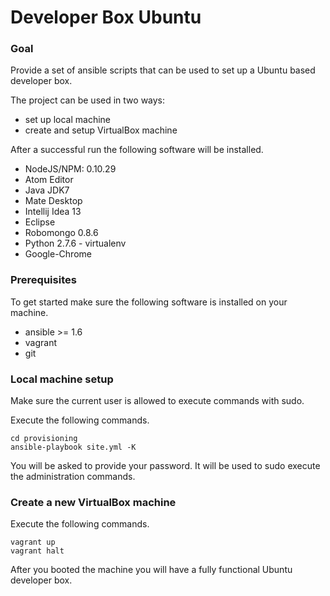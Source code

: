 Developer Box Ubuntu
====================

### Goal

Provide a set of ansible scripts that can be used to set up a Ubuntu
based developer box.

The project can be used in two ways:

- set up local machine
- create and setup VirtualBox machine

After a successful run the following software will be installed.

- NodeJS/NPM: 0.10.29
- Atom Editor
- Java JDK7
- Mate Desktop
- Intellij Idea 13
- Eclipse
- Robomongo 0.8.6
- Python 2.7.6 - virtualenv
- Google-Chrome

### Prerequisites

To get started make sure the following software is installed on your
machine.

- ansible >= 1.6
- vagrant
- git

### Local machine setup

Make sure the current user is allowed to execute commands with sudo.

Execute the following commands.

    cd provisioning
    ansible-playbook site.yml -K

You will be asked to provide your password. It will be used to sudo
execute the administration commands.

### Create a new VirtualBox machine

Execute the following commands.

    vagrant up
    vagrant halt

After you booted the machine you will have a fully functional Ubuntu
developer box.

